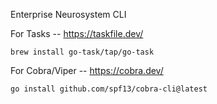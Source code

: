 Enterprise Neurosystem CLI

For Tasks -- https://taskfile.dev/
```
brew install go-task/tap/go-task
```

For Cobra/Viper -- https://cobra.dev/
```
go install github.com/spf13/cobra-cli@latest
```